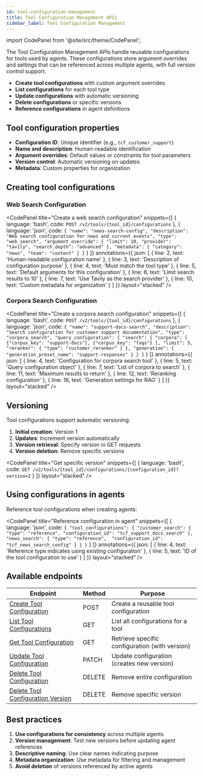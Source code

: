 ```yaml
---
id: tool-configuration-management
title: Tool Configuration Management APIs
sidebar_label: Tool Configuration Management
---
```


import CodePanel from '@site/src/theme/CodePanel';

The Tool Configuration Management APIs handle reusable configurations for tools 
used by agents. These configurations store argument overrides and settings that 
can be referenced across multiple agents, with full version control support.

- **Create tool configurations** with custom argument overrides
- **List configurations** for each tool type
- **Update configurations** with automatic versioning
- **Delete configurations** or specific versions
- **Reference configurations** in agent definitions

## Tool configuration properties

- **Configuration ID**: Unique identifier (e.g., `tcf_customer_support`)
- **Name and description**: Human-readable identification
- **Argument overrides**: Default values or constraints for tool parameters
- **Version control**: Automatic versioning on updates
- **Metadata**: Custom properties for organization

## Creating tool configurations

### Web Search Configuration

<CodePanel
  title="Create a web search configuration"
  snippets={[
    {
      language: 'bash',
      code: `POST /v2/tools/{tool_id}/configurations`
    },
    {
      language: 'json',
      code: `{
  "name": "news-search-config",
  "description": "Web search configuration for news and current events",
  "type": "web_search",
  "argument_override": {
    "limit": 10,
    "provider": "tavily",
    "search_depth": "advanced"
  },
  "metadata": {
    "category": "news",
    "team": "content"
  }
}`
    }
  ]}
  annotations={{
    json: [
      { line: 2, text: 'Human-readable configuration name' },
      { line: 3, text: 'Description of configuration purpose' },
      { line: 4, text: 'Must match the tool type' },
      { line: 5, text: 'Default arguments for this configuration' },
      { line: 6, text: 'Limit search results to 10' },
      { line: 7, text: 'Use Tavily as the search provider' },
      { line: 10, text: 'Custom metadata for organization' }
    ]
  }}
  layout="stacked"
/>

### Corpora Search Configuration

<CodePanel
  title="Create a corpora search configuration"
  snippets={[
    {
      language: 'bash',
      code: `POST /v2/tools/{tool_id}/configurations`
    },
    {
      language: 'json',
      code: `{
  "name": "support-docs-search",
  "description": "Search configuration for customer support documentation",
  "type": "corpora_search",
  "query_configuration": {
    "search": {
      "corpora": [
        {"corpus_key": "support-docs"},
        {"corpus_key": "faqs"}
      ],
      "limit": 5,
      "reranker": {
        "type": "customer_reranker"
      }
    },
    "generation": {
      "generation_preset_name": "support-responses"
    }
  }
}`
    }
  ]}
  annotations={{
    json: [
      { line: 4, text: 'Configuration for corpora search tool' },
      { line: 5, text: 'Query configuration object' },
      { line: 7, text: 'List of corpora to search' },
      { line: 11, text: 'Maximum results to return' },
      { line: 12, text: 'Reranking configuration' },
      { line: 16, text: 'Generation settings for RAG' }
    ]
  }}
  layout="stacked"
/>

## Versioning

Tool configurations support automatic versioning:

1. **Initial creation**: Version 1
2. **Updates**: Increment version automatically
3. **Version retrieval**: Specify version in GET requests
4. **Version deletion**: Remove specific versions

<CodePanel
  title="Get specific version"
  snippets={[
    {
      language: 'bash',
      code: `GET /v2/tools/{tool_id}/configurations/{configuration_id}?version=2`
    }
  ]}
  layout="stacked"
/>

## Using configurations in agents

Reference tool configurations when creating agents:

<CodePanel
  title="Reference configuration in agent"
  snippets={[
    {
      language: 'json',
      code: `{
  "tool_configurations": {
    "customer_search": {
      "type": "reference",
      "configuration_id": "tcf_support_docs_search"
    },
    "news_search": {
      "type": "reference", 
      "configuration_id": "tcf_news_search_config"
    }
  }
}`
    }
  ]}
  annotations={{
    json: [
      { line: 4, text: 'Reference type indicates using existing configuration' },
      { line: 5, text: 'ID of the tool configuration to use' }
    ]
  }}
  layout="stacked"
/>

## Available endpoints

| Endpoint | Method | Purpose |
|----------|--------|---------|
| [Create Tool Configuration](/docs/rest-api/create-tool-configuration) | POST | Create a reusable tool configuration |
| [List Tool Configurations](/docs/rest-api/list-tool-configurations) | GET | List all configurations for a tool |
| [Get Tool Configuration](/docs/rest-api/get-tool-configuration) | GET | Retrieve specific configuration (with version) |
| [Update Tool Configuration](/docs/rest-api/update-tool-configuration) | PATCH | Update configuration (creates new version) |
| [Delete Tool Configuration](/docs/rest-api/delete-tool-configuration) | DELETE | Remove entire configuration |
| [Delete Tool Configuration Version](/docs/rest-api/delete-tool-configuration-version) | DELETE | Remove specific version |

## Best practices

1. **Use configurations for consistency** across multiple agents
2. **Version management**: Test new versions before updating agent references
3. **Descriptive naming**: Use clear names indicating purpose
4. **Metadata organization**: Use metadata for filtering and management
5. **Avoid deletion** of versions referenced by active agents